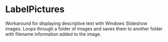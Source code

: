 # LabelPictures
Workaround for displaying descriptive text with Windows Slideshow images.  Loops through a folder of images and saves them to another folder with filename information added to the image.
